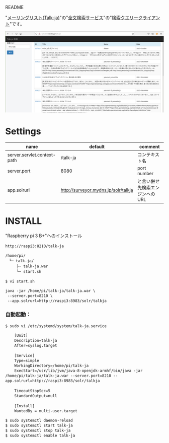 README

"[メーリングリスト(Talk-ja)](https://lists.openstreetmap.org/listinfo/talk-ja)"の"[全文検索サービス](http://surveyor.mydns.jp/solr/#/talkja)"の"[検索クエリークライアント](http://surveyor.mydns.jp/talk-ja)"です。

![image](etc/Talk-ja-SHOT.png)

# Settings

| name 							| default 	| comment 			|
| ----------------------------- | ---------	| ------------------|
| server.servlet.context-path	| /talk-ja	| コンテキスト名		|
| server.port					| 8080		| port number		|
| app.solrurl					| http://surveyor.mydns.jp/solr/talkja	| と言い併せ先検索エンジンへのURL |

# INSTALL

"Raspberry pi 3 B+"へのインストール

`http://raspi3:8210/talk-ja`

```
/home/pi/
　└─ talk-ja/
　　　├─ talk-ja.war
　　　└─ start.sh
```

`$ vi start.sh`

```
java -jar /home/pi/talk-ja/talk-ja.war \
 --server.port=8210 \
 --app.solrurl=http://raspi3:8983/solr/talkja
```

### 自動起動：

`$ sudo vi /etc/systemd/system/talk-ja.service`

```
	[Unit]
	Description=talk-ja
	After=syslog.target
	
	[Service]
	Type=simple
	WorkingDirectory=/home/pi/talk-ja
	ExecStart=/usr/lib/jvm/java-8-openjdk-armhf/bin/java -jar /home/pi/talk-ja/talk-ja.war --server.port=8210 --app.solrurl=http://raspi3:8983/solr/talkja
	
	TimeoutStopSec=5
	StandardOutput=null
	
	[Install]
	WantedBy = multi-user.target
```

```
$ sudo systemctl daemon-reload
$ sudo systemctl start talk-ja
$ sudo systemctl stop talk-ja
$ sudo systemctl enable talk-ja
```
